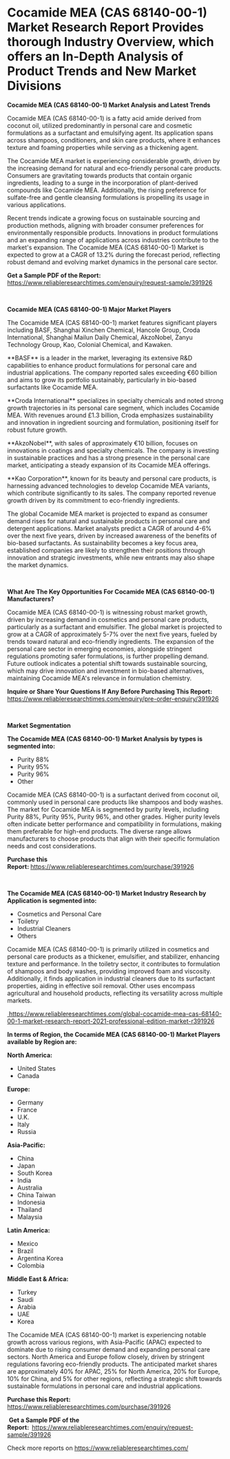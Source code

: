 <p><h1>Cocamide MEA (CAS 68140-00-1) Market Research Report Provides thorough Industry Overview, which offers an In-Depth Analysis of Product Trends and New Market Divisions</h1></p><p><strong>Cocamide MEA (CAS 68140-00-1) Market Analysis and Latest Trends</strong></p>
<p><p>Cocamide MEA (CAS 68140-00-1) is a fatty acid amide derived from coconut oil, utilized predominantly in personal care and cosmetic formulations as a surfactant and emulsifying agent. Its application spans across shampoos, conditioners, and skin care products, where it enhances texture and foaming properties while serving as a thickening agent.</p><p>The Cocamide MEA market is experiencing considerable growth, driven by the increasing demand for natural and eco-friendly personal care products. Consumers are gravitating towards products that contain organic ingredients, leading to a surge in the incorporation of plant-derived compounds like Cocamide MEA. Additionally, the rising preference for sulfate-free and gentle cleansing formulations is propelling its usage in various applications.</p><p>Recent trends indicate a growing focus on sustainable sourcing and production methods, aligning with broader consumer preferences for environmentally responsible products. Innovations in product formulations and an expanding range of applications across industries contribute to the market's expansion. The Cocamide MEA (CAS 68140-00-1) Market is expected to grow at a CAGR of 13.2% during the forecast period, reflecting robust demand and evolving market dynamics in the personal care sector.</p></p>
<p><strong>Get a Sample PDF of the Report:&nbsp;</strong> <a href="https://www.reliableresearchtimes.com/enquiry/request-sample/391926?utm_campaign=2464&utm_medium=2&utm_source=Github&utm_content=ia&utm_term=29032025&utm_id=cocamide-mea-cas-68140-00-1">https://www.reliableresearchtimes.com/enquiry/request-sample/391926</a></p>
<p>&nbsp;</p>
<p><strong>Cocamide MEA (CAS 68140-00-1) Major Market Players</strong></p>
<p><p>The Cocamide MEA (CAS 68140-00-1) market features significant players including BASF, Shanghai Xinchen Chemical, Hancole Group, Croda International, Shanghai Mailun Daily Chemical, AkzoNobel, Zanyu Technology Group, Kao, Colonial Chemical, and Kawaken. </p><p>**BASF** is a leader in the market, leveraging its extensive R&D capabilities to enhance product formulations for personal care and industrial applications. The company reported sales exceeding €60 billion and aims to grow its portfolio sustainably, particularly in bio-based surfactants like Cocamide MEA.</p><p>**Croda International** specializes in specialty chemicals and noted strong growth trajectories in its personal care segment, which includes Cocamide MEA. With revenues around £1.3 billion, Croda emphasizes sustainability and innovation in ingredient sourcing and formulation, positioning itself for robust future growth.</p><p>**AkzoNobel**, with sales of approximately €10 billion, focuses on innovations in coatings and specialty chemicals. The company is investing in sustainable practices and has a strong presence in the personal care market, anticipating a steady expansion of its Cocamide MEA offerings.</p><p>**Kao Corporation**, known for its beauty and personal care products, is harnessing advanced technologies to develop Cocamide MEA variants, which contribute significantly to its sales. The company reported revenue growth driven by its commitment to eco-friendly ingredients.</p><p>The global Cocamide MEA market is projected to expand as consumer demand rises for natural and sustainable products in personal care and detergent applications. Market analysts predict a CAGR of around 4-6% over the next five years, driven by increased awareness of the benefits of bio-based surfactants. As sustainability becomes a key focus area, established companies are likely to strengthen their positions through innovation and strategic investments, while new entrants may also shape the market dynamics.</p></p>
<p>&nbsp;</p>
<p><strong>What Are The Key Opportunities For Cocamide MEA (CAS 68140-00-1) Manufacturers?</strong></p>
<p><p>Cocamide MEA (CAS 68140-00-1) is witnessing robust market growth, driven by increasing demand in cosmetics and personal care products, particularly as a surfactant and emulsifier. The global market is projected to grow at a CAGR of approximately 5-7% over the next five years, fueled by trends toward natural and eco-friendly ingredients. The expansion of the personal care sector in emerging economies, alongside stringent regulations promoting safer formulations, is further propelling demand. Future outlook indicates a potential shift towards sustainable sourcing, which may drive innovation and investment in bio-based alternatives, maintaining Cocamide MEA's relevance in formulation chemistry.</p></p>
<p><strong>Inquire or Share Your Questions If Any Before Purchasing This Report:</strong> <a href="https://www.reliableresearchtimes.com/enquiry/pre-order-enquiry/391926?utm_campaign=2464&utm_medium=2&utm_source=Github&utm_content=ia&utm_term=29032025&utm_id=cocamide-mea-cas-68140-00-1">https://www.reliableresearchtimes.com/enquiry/pre-order-enquiry/391926</a></p>
<p>&nbsp;</p>
<p><strong>Market Segmentation</strong></p>
<p><strong>The Cocamide MEA (CAS 68140-00-1) Market Analysis by types is segmented into:</strong></p>
<p><ul><li>Purity 88%</li><li>Purity 95%</li><li>Purity 96%</li><li>Other</li></ul></p>
<p><p>Cocamide MEA (CAS 68140-00-1) is a surfactant derived from coconut oil, commonly used in personal care products like shampoos and body washes. The market for Cocamide MEA is segmented by purity levels, including Purity 88%, Purity 95%, Purity 96%, and other grades. Higher purity levels often indicate better performance and compatibility in formulations, making them preferable for high-end products. The diverse range allows manufacturers to choose products that align with their specific formulation needs and cost considerations.</p></p>
<p><strong>Purchase this Report:&nbsp;</strong><a href="https://www.reliableresearchtimes.com/purchase/391926?utm_campaign=2464&utm_medium=2&utm_source=Github&utm_content=ia&utm_term=29032025&utm_id=cocamide-mea-cas-68140-00-1">https://www.reliableresearchtimes.com/purchase/391926</a></p>
<p>&nbsp;</p>
<p><strong>The Cocamide MEA (CAS 68140-00-1) Market Industry Research by Application is segmented into:</strong></p>
<p><ul><li>Cosmetics and Personal Care</li><li>Toiletry</li><li>Industrial Cleaners</li><li>Others</li></ul></p>
<p><p>Cocamide MEA (CAS 68140-00-1) is primarily utilized in cosmetics and personal care products as a thickener, emulsifier, and stabilizer, enhancing texture and performance. In the toiletry sector, it contributes to formulation of shampoos and body washes, providing improved foam and viscosity. Additionally, it finds application in industrial cleaners due to its surfactant properties, aiding in effective soil removal. Other uses encompass agricultural and household products, reflecting its versatility across multiple markets.</p></p>
<p><a href="https://www.reliableresearchtimes.com/global-cocamide-mea-cas-68140-00-1-market-research-report-2021-professional-edition-market-r391926?utm_campaign=2464&utm_medium=2&utm_source=Github&utm_content=ia&utm_term=29032025&utm_id=cocamide-mea-cas-68140-00-1">&nbsp;https://www.reliableresearchtimes.com/global-cocamide-mea-cas-68140-00-1-market-research-report-2021-professional-edition-market-r391926</a></p>
<p><strong>In terms of Region, the Cocamide MEA (CAS 68140-00-1) Market Players available by Region are:</strong></p>
<p>
    <p> <strong> North America: </strong>
        <ul>
            <li>United States</li>
            <li>Canada</li>
        </ul>
        </p> 
    <p> <strong> Europe: </strong>
        <ul>
            <li>Germany</li>
            <li>France</li>
            <li>U.K.</li>
            <li>Italy</li>
            <li>Russia</li>
        </ul>
        </p> 
    <p> <strong> Asia-Pacific: </strong>
        <ul>
            <li>China</li>
            <li>Japan</li>
            <li>South Korea</li>
            <li>India</li>
            <li>Australia</li>
            <li>China Taiwan</li>
            <li>Indonesia</li>
            <li>Thailand</li>
            <li>Malaysia</li>
        </ul>
        </p> 
    <p> <strong> Latin America: </strong>
        <ul>
            <li>Mexico</li>
            <li>Brazil</li>
            <li>Argentina Korea</li>
            <li>Colombia</li>
        </ul>
        </p> 
    <p> <strong> Middle East & Africa: </strong>
        <ul>
            <li>Turkey</li>
            <li>Saudi</li>
            <li>Arabia</li>
            <li>UAE</li>
            <li>Korea</li>
        </ul>
    </p>
    </p>
<p><p>The Cocamide MEA (CAS 68140-00-1) market is experiencing notable growth across various regions, with Asia-Pacific (APAC) expected to dominate due to rising consumer demand and expanding personal care sectors. North America and Europe follow closely, driven by stringent regulations favoring eco-friendly products. The anticipated market shares are approximately 40% for APAC, 25% for North America, 20% for Europe, 10% for China, and 5% for other regions, reflecting a strategic shift towards sustainable formulations in personal care and industrial applications.</p></p>
<p><strong>Purchase this Report: </strong><a href="https://www.reliableresearchtimes.com/purchase/391926?utm_campaign=2464&utm_medium=2&utm_source=Github&utm_content=ia&utm_term=29032025&utm_id=cocamide-mea-cas-68140-00-1">https://www.reliableresearchtimes.com/purchase/391926</a></p>
<p>&nbsp;<strong>Get a Sample PDF of the Report:&nbsp;&nbsp;</strong><a href="https://www.reliableresearchtimes.com/enquiry/request-sample/391926?utm_campaign=2464&utm_medium=2&utm_source=Github&utm_content=ia&utm_term=29032025&utm_id=cocamide-mea-cas-68140-00-1">https://www.reliableresearchtimes.com/enquiry/request-sample/391926</a></p>
<p><strong></strong></p>
<p>Check more reports on <a href="https://www.reliableresearchtimes.com/?utm_campaign=2464&utm_medium=2&utm_source=Github&utm_content=ia&utm_term=29032025&utm_id=cocamide-mea-cas-68140-00-1">https://www.reliableresearchtimes.com/</a></p>